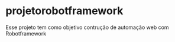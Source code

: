 # projetorobotframework

Esse projeto tem como objetivo contrução de automação web com Robotframework

